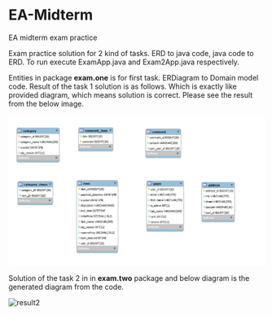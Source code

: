 # EA-Midterm
EA midterm exam practice

Exam practice solution for 2 kind of tasks. ERD to java code, java code to ERD.
To run execute ExamApp.java and Exam2App.java respectively.

Entities in package **exam.one** is for first task. ERDiagram to Domain model code. Result of the task 1 solution is as follows. Which is exactly like provided diagram, which means solution is correct. Please see the result from the below image.

<img src="https://github.com/Davaabayar/EA-Midterm/blob/master/Exam1Result.PNG" alt="result1"/>

Solution of the task 2 in in **exam.two** package and below diagram is the generated diagram from the code.

<img src="https://github.com/Davaabayar/EA-Midterm/blob/master/Exam12Result.PNG" alt="result2"/>
